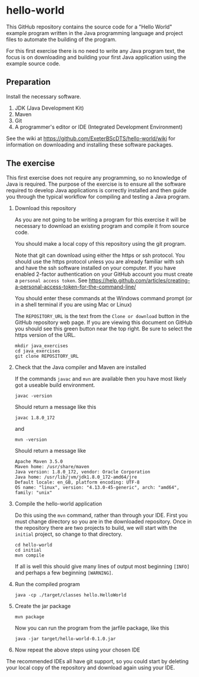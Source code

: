 # hello-world

This GitHub repository contains the source code for a "Hello World" example program written in the Java programming language and project files to automate the building of the program.

For this first exercise there is no need to write any Java program text, the focus is on downloading and building your first Java application using the example source code.

## Preparation

Install the necessary software.

1. JDK (Java Development Kit)
1. Maven
1. Git
1. A programmer's editor or IDE (Integrated Development Environment)

See the wiki at https://github.com/ExeterBScDTS/hello-world/wiki for information on downloading and installing these software packages.

## The exercise

This first exercise does not require any programming, so no knowledge of Java is required.  The purpose of the exercise is to ensure all the software required to develop Java applications is correctly installed and then guide you through the typical workflow for compiling and testing a Java program.

1. Download this repository
    
    As you are not going to be writing a program for this exercise it will be necessary to download an existing program and compile it from source code.

   You should make a local copy of this repository using the git program.

   Note that git can download using either the https or ssh protocol. You should use the https protocol unless you are already familiar with ssh and have the ssh software installed on your computer. If you have enabled 2-factor authentication on your GitHub account you must create a ```personal access token```. See https://help.github.com/articles/creating-a-personal-access-token-for-the-command-line/
   
   You should enter these commands at the Windows command prompt (or in a shell terminal if you are using Mac or Linux)

   The ```REPOSITORY_URL``` is the text from the ```Clone or download``` button in the GitHub repository web page.  If you are viewing this document on GitHub you should see this green button near the top right.  Be sure to select the https version of the URL.
    ```shell
    mkdir java_exercises
    cd java_exercises
    git clone REPOSITORY_URL
    ```
1. Check that the Java compiler and Maven are installed

    If the commands ```javac``` and ```mvn``` are available then you have most likely got a useable build environment.
    ```shell
    javac -version
    ```
    Should return a message like this
    ```shell
    javac 1.8.0_172
    ```    
    and
    ```shell
    mvn -version
    ```
    Should return a message like
    ```shell
    Apache Maven 3.5.0
    Maven home: /usr/share/maven
    Java version: 1.8.0_172, vendor: Oracle Corporation
    Java home: /usr/lib/jvm/jdk1.8.0_172-amd64/jre
    Default locale: en_GB, platform encoding: UTF-8
    OS name: "linux", version: "4.13.0-45-generic", arch: "amd64", family: "unix"
    ```

1. Compile the hello-world application

   Do this using the ```mvn``` command, rather than through your IDE. First you must change directory so you are in the downloaded repository. Once in the repository there are two projects to build, we will start with the ```initial``` project, so change to that directory.
    ```shell
    cd hello-world
    cd initial
    mvn compile
    ```
    If all is well this should give many lines of output most beginning ```[INFO]``` and perhaps a few beginning ```[WARNING]```.

1. Run the compiled program
    ```shell
    java -cp ./target/classes hello.HelloWorld
    ```

1. Create the jar package
    ```shell
    mvn package
    ```
    
    Now you can run the program from the jarfile package, like this
    ```shell
    java -jar target/hello-world-0.1.0.jar
    ```


1. Now repeat the above steps using your chosen IDE

The recommended IDEs all have git support, so you could start by deleting your local copy of the repository and download again using your IDE.
 


